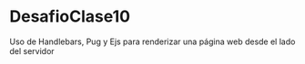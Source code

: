 # DesafioClase10
Uso de Handlebars, Pug y Ejs para renderizar una página web desde el lado del servidor
